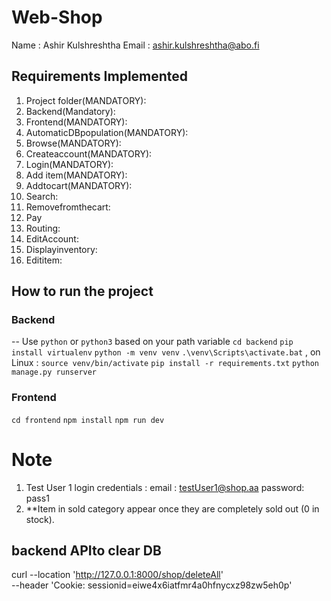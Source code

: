 # Web-Shop
Name : Ashir Kulshreshtha
Email : ashir.kulshreshtha@abo.fi

## Requirements Implemented
1. Project folder(MANDATORY):
2. Backend(Mandatory):
3. Frontend(MANDATORY):
4. AutomaticDBpopulation(MANDATORY):
5. Browse(MANDATORY):
6. Createaccount(MANDATORY):
7. Login(MANDATORY):
8. Add item(MANDATORY):
9. Addtocart(MANDATORY):
10. Search:
11. Removefromthecart:
12. Pay
13. Routing:
14. EditAccount:
15. Displayinventory:
16. Edititem:


## How to run the project 
### Backend
-- Use `python` or `python3` based on your path variable
`cd backend`
`pip install virtualenv`
`python -m venv venv`
`.\venv\Scripts\activate.bat` , on Linux : `source venv/bin/activate`
`pip install -r requirements.txt`
`python manage.py runserver`

### Frontend
`cd frontend`
`npm install`
`npm run dev`

# Note 
1) Test User 1 login credentials :
    email : testUser1@shop.aa
    password: pass1
2) **Item in sold category appear once they are completely sold out (0 in stock). 


## backend APIto clear DB
curl --location 'http://127.0.0.1:8000/shop/deleteAll' \
--header 'Cookie: sessionid=eiwe4x6iatfmr4a0hfnycxz98zw5eh0p'